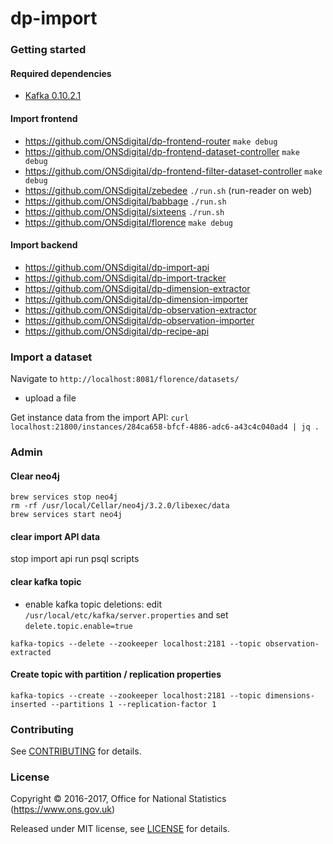 dp-import
================

### Getting started

#### Required dependencies
 
- [Kafka 0.10.2.1](https://www.apache.org/dyn/closer.cgi?path=/kafka/0.10.2.1/kafka_2.11-0.10.2.1.tgz)

#### Import frontend
 - https://github.com/ONSdigital/dp-frontend-router `make debug`
 - https://github.com/ONSdigital/dp-frontend-dataset-controller `make debug`
 - https://github.com/ONSdigital/dp-frontend-filter-dataset-controller `make debug`
 - https://github.com/ONSdigital/zebedee `./run.sh` (run-reader on web)
 - https://github.com/ONSdigital/babbage `./run.sh`
 - https://github.com/ONSdigital/sixteens `./run.sh`
 - https://github.com/ONSdigital/florence `make debug`

#### Import backend

 - https://github.com/ONSdigital/dp-import-api
 - https://github.com/ONSdigital/dp-import-tracker
 - https://github.com/ONSdigital/dp-dimension-extractor
 - https://github.com/ONSdigital/dp-dimension-importer
 - https://github.com/ONSdigital/dp-observation-extractor
 - https://github.com/ONSdigital/dp-observation-importer
 - https://github.com/ONSdigital/dp-recipe-api

### Import a dataset

Navigate to `http://localhost:8081/florence/datasets/`
 - upload a file

Get instance data from the import API:
```curl localhost:21800/instances/284ca658-bfcf-4886-adc6-a43c4c040ad4 | jq .```

### Admin

#### Clear neo4j
```
brew services stop neo4j
rm -rf /usr/local/Cellar/neo4j/3.2.0/libexec/data
brew services start neo4j
```

#### clear import API data

stop import api
run psql scripts

#### clear kafka topic
   - enable kafka topic deletions: edit `/usr/local/etc/kafka/server.properties` and set `delete.topic.enable=true`

```kafka-topics --delete --zookeeper localhost:2181 --topic observation-extracted```

#### Create topic with partition / replication properties

```kafka-topics --create --zookeeper localhost:2181 --topic dimensions-inserted --partitions 1 --replication-factor 1```

### Contributing

See [CONTRIBUTING](CONTRIBUTING.md) for details.

### License

Copyright © 2016-2017, Office for National Statistics (https://www.ons.gov.uk)

Released under MIT license, see [LICENSE](LICENSE.md) for details.
